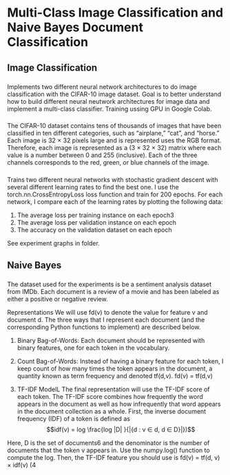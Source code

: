 <script type="text/javascript" src="http://cdn.mathjax.org/mathjax/latest/MathJax.js?config=default"></script>
# Multi-Class Image Classification and Naive Bayes Document Classification

## Image Classification
### 
Implements two different neural network architectures to do image classification with the CIFAR-10 image dataset. Goal is to better understand how to build different neural neutwork architectures for image data and implement a multi-class classifier. Training ussing GPU in Google Colab. 

###
The CIFAR-10 dataset contains tens of thousands of images that have been classified in ten different categories, such as “airplane,” “cat”, and “horse.” Each image is 32 × 32 pixels large and is represented uses the RGB format. Therefore, each image is represented as a (3 × 32 × 32) matrix where each value is a number between 0 and 255 (inclusive). Each of the three channels corresponds to the red, green, or blue channels of the image.

###
Trains two different neural networks with stochastic gradient descent with several different learning rates to find the best one. I use the torch.nn.CrossEntropyLoss loss function and train for 200 epochs. For each network, I compare each of the learning rates by plotting the following data:
1. The average loss per training instance on each epoch3
2. The average loss per validation instance on each epoch 
3. The accuracy on the validation dataset on each epoch

See experiment graphs in folder.

## Naive Bayes

###
The dataset used for the experiments is be a sentiment analysis dataset from IMDb. Each document is a review of a movie and has been labeled as either a positive or negative review. 

Representations We will use fd(v) to denote the value for feature v and document d. The three ways that I represent each document (and the corresponding Python
functions to implement) are described below.


1. Binary Bag-of-Words: Each document should be represented with binary features, one for each token in the vocabulary.


2. Count Bag-of-Words: Instead of having a binary feature for each token, I keep count of how many times the token appears in the document, a quantity known as term frequency and denoted tf(d,v).
fd(v) = tf(d,v) 

3. TF-IDF ModelL The final representation will use the TF-IDF score of each token. The TF-IDF score combines how frequently the word appears in the document as well as how infrequently that word appears in the document collection as a whole. First, the inverse document frequency (IDF) of a token is defined as
$$idf(v) = log \frac{log |D| }{|{d : v ∈ d, d ∈ D}|})$$

Here, D is the set of documents6 and the denominator is the number of documents that the token v appears in. Use the numpy.log() function to compute the log. Then, the TF-IDF feature you should use is
fd(v) = tf(d, v) × idf(v) (4
